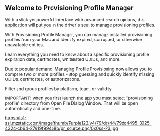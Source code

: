 ## Welcome to Provisioning Profile Manager






With a slick yet powerful interface with advanced search options, this application will put you in the driver's seat to manage provisioning profiles.

With Provisioning Profile Manager, you can manage installed provisioning profiles from your Mac and identify expired, corrupted, or otherwise unavailable entries.

Learn everything you need to know about a specific provisioning profile expiration date, certificates, whitelisted UDIDs, and more.

Due to popular demand, Managing Profile Provisioning now allows you to compare two or more profiles - stop guessing and quickly identify missing UDIDs, certificates, or authorizations.

Filter and group profiles by platform, team, or validity.

IMPORTANT! when you first launch the app you must select "provisioning profile" directory from Open File Dialog Window. That will be open automatically and one-time. 

https://is1-ssl.mzstatic.com/image/thumb/Purple123/v4/79/dc/44/79dc4495-3025-4324-cb64-27619f994a8b/pr_source.png/0x0ss-P3.jpg



